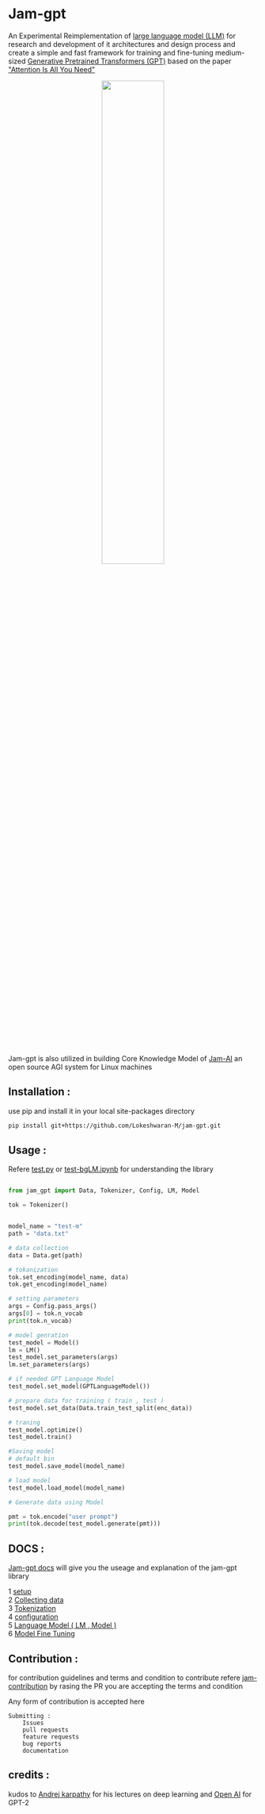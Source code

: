 # Jam-gpt

An Experimental Reimplementation of [large language model (LLM)](https://en.wikipedia.org/wiki/Large_language_model#:~:text=References-,Large%20language%20model,-19%20languages) for research and development of it architectures and design process and create a simple and fast framework for training and fine-tuning medium-sized [Generative Pretrained Transformers (GPT)](https://en.wikipedia.org/wiki/Generative_pre-trained_transformer#:~:text=Generative%20pre%2Dtrained,20%20languages) based on the paper ["Attention Is All You Need"](./docs/1706.03762.pdf)



<a  href="https://github.com/Lokeshwaran-M/Jam-AI.git">
<p align="center">
<img src="https://user-images.githubusercontent.com/80915494/263127835-0509942a-0528-4471-96fa-8eda3d4f159c.jpeg" width="50%" height="50%" >
<!-- <p align="center"><a  href="https://github.com/Lokeshwaran-M/Jam-AI.git">Jam-AI</a></p> -->

</p>
</a>

Jam-gpt is also utilized in building Core Knowledge Model of [Jam-AI](https://github.com/Lokeshwaran-M/Jam-AI.git) an open source AGI system for Linux machines

## Installation :

use pip and install it in your local site-packages directory

```bash
pip install git+https://github.com/Lokeshwaran-M/jam-gpt.git
```

## Usage :

Refere [test.py](test.py) or [test-bgLM.ipynb](test-bgLM.ipynb) for understanding the library

```python

from jam_gpt import Data, Tokenizer, Config, LM, Model

tok = Tokenizer()


model_name = "test-m"
path = "data.txt"

# data collection
data = Data.get(path)

# tokanization
tok.set_encoding(model_name, data)
tok.get_encoding(model_name)

# setting parameters
args = Config.pass_args()
args[0] = tok.n_vocab
print(tok.n_vocab)

# model genration
test_model = Model()
lm = LM()
test_model.set_parameters(args)
lm.set_parameters(args)

# if needed GPT Language Model
test_model.set_model(GPTLanguageModel())

# prepare data for training ( train , test )
test_model.set_data(Data.train_test_split(enc_data))

# traning
test_model.optimize()
test_model.train()

#Saving model 
# default bin
test_model.save_model(model_name)

# load model 
test_model.load_model(model_name)

# Generate data using Model

pmt = tok.encode("user prompt")
print(tok.decode(test_model.generate(pmt)))

```

## DOCS :

[Jam-gpt docs](./docs/jam-gpt.md) will give you the useage and explanation of the jam-gpt library

1 [ setup](./docs/jam-gpt.md#1-setup)  
2 [ Collecting data](./docs/jam-gpt.md#2-collecting-data)  
3 [ Tokenization](./docs/jam-gpt.md#3-tokenization)  
4 [ configuration](./docs/jam-gpt.md#4-configuration)  
5 [ Language Model ( LM , Model )](./docs/jam-gpt.md#5-language-model--lm--model)  
6 [ Model Fine Tuning](./docs/jam-gpt.md#6-model-fine-tuning)

## Contribution :
for contribution guidelines and terms and condition to contribute refere [jam-contribution](https://github.com/Lokeshwaran-M/jam-contribution.git) by rasing the PR you are accepting the terms and condition

Any form of contribution is accepted here 

    Submitting :    
        Issues  
        pull requests   
        feature requests    
        bug reports  
        documentation   



## credits :

kudos to [Andrej karpathy](https://github.com/karpathy) for his lectures on deep learning and [Open AI](https://github.com/openai) for GPT-2
